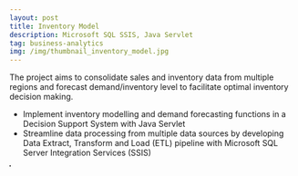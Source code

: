 ```yaml
---
layout: post
title: Inventory Model
description: Microsoft SQL SSIS, Java Servlet
tag: business-analytics
img: /img/thumbnail_inventory_model.jpg
---
```


The project aims to consolidate sales and inventory data from multiple regions and forecast demand/inventory level to facilitate optimal inventory decision making.
- Implement inventory modelling and demand forecasting functions in a Decision Support System with Java Servlet
- Streamline data processing from multiple data sources by developing Data Extract, Transform and Load (ETL) pipeline with Microsoft SQL Server Integration Services (SSIS)

<div>
	<img class="col" src="{{ site.baseurl }}/img/inventory_model.jpg" alt="" title="Inventory Model" border="1"/>      
</div>